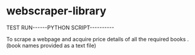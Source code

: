 # webscraper-library


TEST RUN------PYTHON SCRIPT----------




To scrape a webpage and acquire price details of all the required books .(book names provided as a text file)
